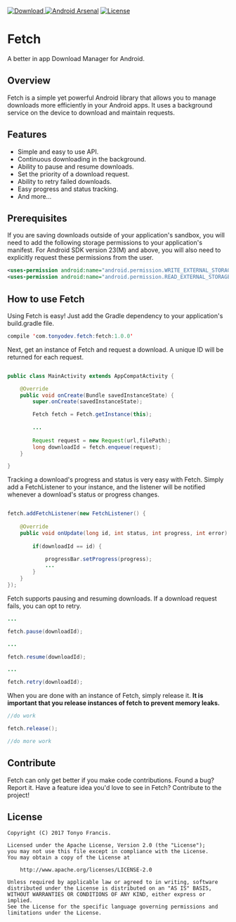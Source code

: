 [ ![Download](https://api.bintray.com/packages/tonyofrancis/maven/fetch/images/download.svg?version=1.0.0) ](https://bintray.com/tonyofrancis/maven/fetch/1.0.0/link)
[![Android Arsenal](https://img.shields.io/badge/Android%20Arsenal-Android%20Networking-blue.svg?style=flat)](https://android-arsenal.com/details/1/5196)
[![License](https://img.shields.io/badge/license-Apache%202.0-blue.svg)](https://github.com/tonyofrancis/Fetch/blob/master/LICENSE)

Fetch
=====

A better in app Download Manager for Android.

Overview
--------

Fetch is a simple yet powerful Android library that allows you to manage downloads
more efficiently in your Android apps. It uses a background service on the device 
to download and maintain requests.

Features
--------

* Simple and easy to use API.
* Continuous downloading in the background.
* Ability to pause and resume downloads.
* Set the priority of a download request.
* Ability to retry failed downloads.
* Easy progress and status tracking.
* And more...

Prerequisites
-------------

If you are saving downloads outside of your application's sandbox, you will need to
add the following storage permissions to your application's manifest. For Android SDK version
23(M) and above, you will also need to explicitly request these permissions from the user.
```xml
<uses-permission android:name="android.permission.WRITE_EXTERNAL_STORAGE"/>
<uses-permission android:name="android.permission.READ_EXTERNAL_STORAGE"/>
```

How to use Fetch
----------------

Using Fetch is easy! Just add the Gradle dependency to your application's build.gradle
file.

```java 
compile 'com.tonyodev.fetch:fetch:1.0.0'
``` 

Next, get an instance of Fetch and request a download. A unique ID will be returned 
for each request. 
```java

public class MainActivity extends AppCompatActivity {

    @Override
    public void onCreate(Bundle savedInstanceState) {
        super.onCreate(savedInstanceState);

        Fetch fetch = Fetch.getInstance(this);
        
        ...
        
        Request request = new Request(url,filePath);
        long downloadId = fetch.enqueue(request);        
    }

}
```
Tracking a download's progress and status is very easy with Fetch. Simply add a FetchListener
to your instance, and the listener will be notified whenever a download's
status or progress changes. 

```java

fetch.addFetchListener(new FetchListener() {
            
    @Override
    public void onUpdate(long id, int status, int progress, int error) {
                
        if(downloadId == id) {

            progressBar.setProgress(progress);
            ...
        }
    }     
});
``` 
Fetch supports pausing and resuming downloads. If a download request fails, you can opt
to retry.
```java
...

fetch.pause(downloadId);

...

fetch.resume(downloadId);

...

fetch.retry(downloadId);
```

When you are done with an instance of Fetch, simply release it. **It is important
that you release instances of fetch to prevent memory leaks.**
```java
//do work

fetch.release();

//do more work
```

Contribute
----------

Fetch can only get better if you make code contributions. Found a bug? Report it.
Have a feature idea you'd love to see in Fetch? Contribute to the project!


License
-------
```
Copyright (C) 2017 Tonyo Francis.

Licensed under the Apache License, Version 2.0 (the "License");
you may not use this file except in compliance with the License.
You may obtain a copy of the License at

	http://www.apache.org/licenses/LICENSE-2.0
	
Unless required by applicable law or agreed to in writing, software
distributed under the License is distributed on an "AS IS" BASIS,
WITHOUT WARRANTIES OR CONDITIONS OF ANY KIND, either express or implied.
See the License for the specific language governing permissions and
limitations under the License.
```
